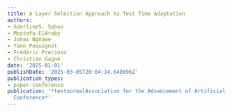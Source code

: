 ```yaml
---
title: A Layer Selection Approach to Test Time Adaptation
authors:
- n̆derlineS. Sahoo
- Mostafa ElAraby
- Jonas Ngnawe
- Yann Pequignot
- Frédéric Precioso
- Christian Gagné
date: '2025-01-01'
publishDate: '2025-03-05T20:04:14.640696Z'
publication_types:
- paper-conference
publication: '*textnormalAssociation for the Advancement of Artificial Intelligence
  Conference*'
---
```

